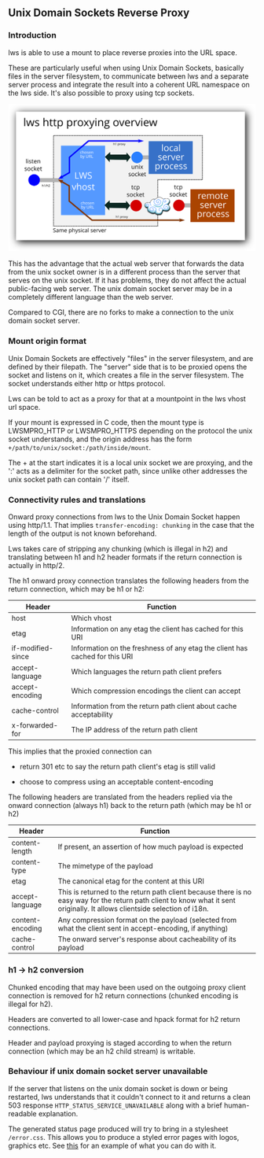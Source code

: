 ## Unix Domain Sockets Reverse Proxy

### Introduction

lws is able to use a mount to place reverse proxies into the URL space.

These are particularly useful when using Unix Domain Sockets, basically
files in the server filesystem, to communicate between lws and a separate
server process and integrate the result into a coherent URL namespace on
the lws side.  It's also possible to proxy using tcp sockets.

![overview](../doc-assets/http-proxy-overview.svg)

This has the advantage that the actual web server that forwards the
data from the unix socket owner is in a different process than the server
that serves on the unix socket.  If it has problems, they do not affect
the actual public-facing web server.  The unix domain socket server may
be in a completely different language than the web server.

Compared to CGI, there are no forks to make a connection to the unix
domain socket server.

### Mount origin format

Unix Domain Sockets are effectively "files" in the server filesystem, and
are defined by their filepath.  The "server" side that is to be proxied opens
the socket and listens on it, which creates a file in the server filesystem.
The socket understands either http or https protocol.

Lws can be told to act as a proxy for that at a mountpoint in the lws vhost
url space.

If your mount is expressed in C code, then the mount type is LWSMPRO_HTTP or
LWSMPRO_HTTPS depending on the protocol the unix socket understands, and the
origin address has the form `+/path/to/unix/socket:/path/inside/mount`.

The + at the start indicates it is a local unix socket we are proxying, and
the ':' acts as a delimiter for the socket path, since unlike other addresses
the unix socket path can contain '/' itself.

### Connectivity rules and translations

Onward proxy connections from lws to the Unix Domain Socket happen using
http/1.1.  That implies `transfer-encoding: chunking` in the case that the
length of the output is not known beforehand.

Lws takes care of stripping any chunking (which is illegal in h2) and
translating between h1 and h2 header formats if the return connection is
actually in http/2.

The h1 onward proxy connection translates the following headers from the return
connection, which may be h1 or h2:

Header|Function
---|---
host|Which vhost
etag|Information on any etag the client has cached for this URI
if-modified-since|Information on the freshness of any etag the client has cached for this URI
accept-language|Which languages the return path client prefers
accept-encoding|Which compression encodings the client can accept
cache-control|Information from the return path client about cache acceptability
x-forwarded-for|The IP address of the return path client

This implies that the proxied connection can

 - return 301 etc to say the return path client's etag is still valid

 - choose to compress using an acceptable content-encoding

The following headers are translated from the headers replied via the onward
connection (always h1) back to the return path (which may be h1 or h2)

Header|Function
---|---
content-length|If present, an assertion of how much payload is expected
content-type|The mimetype of the payload
etag|The canonical etag for the content at this URI
accept-language|This is returned to the return path client because there is no easy way for the return path client to know what it sent originally.  It allows clientside selection of i18n.
content-encoding|Any compression format on the payload (selected from what the client sent in accept-encoding, if anything)
cache-control|The onward server's response about cacheability of its payload

### h1 -> h2 conversion

Chunked encoding that may have been used on the outgoing proxy client connection
is removed for h2 return connections (chunked encoding is illegal for h2).

Headers are converted to all lower-case and hpack format for h2 return connections.

Header and payload proxying is staged according to when the return connection
(which may be an h2 child stream) is writable.

### Behaviour if unix domain socket server unavailable

If the server that listens on the unix domain socket is down or being restarted,
lws understands that it couldn't connect to it and returns a clean 503 response
`HTTP_STATUS_SERVICE_UNAVAILABLE` along with a brief human-readable explanation.

The generated status page produced will try to bring in a stylesheet
`/error.css`.  This allows you to produce a styled error pages with logos,
graphics etc.  See [this](https://libwebsockets.org/git/badrepo) for an example of what you can do with it.

